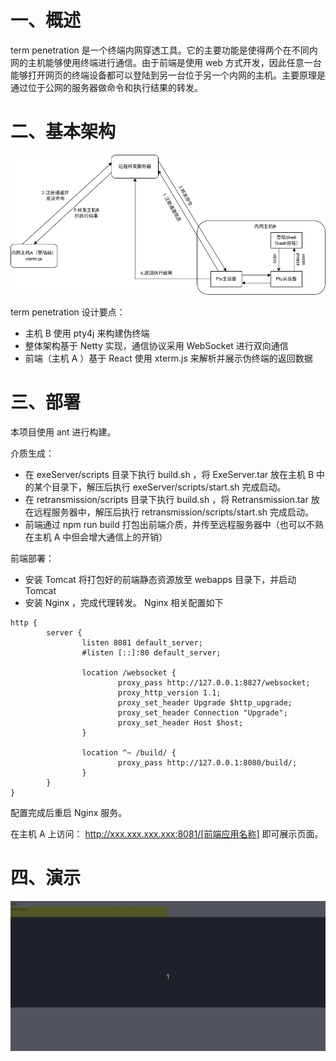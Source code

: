 # 一、概述
term penetration 是一个终端内网穿透工具。它的主要功能是使得两个在不同内网的主机能够使用终端进行通信。由于前端是使用 web 方式开发，因此任意一台能够打开网页的终端设备都可以登陆到另一台位于另一个内网的主机。主要原理是通过位于公网的服务器做命令和执行结果的转发。


# 二、基本架构

![架构图](./images/架构图.png)

term penetration 设计要点：
* 主机 B 使用 pty4j 来构建伪终端
* 整体架构基于 Netty 实现，通信协议采用 WebSocket 进行双向通信
* 前端（主机 A ）基于 React 使用 xterm.js 来解析并展示伪终端的返回数据

# 三、部署

本项目使用 ant 进行构建。

介质生成：
* 在 exeServer/scripts 目录下执行 build.sh ，将 ExeServer.tar 放在主机 B 中的某个目录下，解压后执行 exeServer/scripts/start.sh 完成启动。
* 在 retransmission/scripts 目录下执行 build.sh ，将 Retransmission.tar 放在远程服务器中，解压后执行 retransmission/scripts/start.sh 完成启动。
* 前端通过 npm run build 打包出前端介质，并传至远程服务器中（也可以不熟在主机 A 中但会增大通信上的开销）

前端部署：
* 安装 Tomcat 将打包好的前端静态资源放至 webapps 目录下，并启动 Tomcat
* 安装 Nginx ，完成代理转发。 Nginx 相关配置如下

```shell
http {
        server {
                listen 8081 default_server;
                #listen [::]:80 default_server;

                location /websocket {
                        proxy_pass http://127.0.0.1:8827/websocket;
                        proxy_http_version 1.1;
                        proxy_set_header Upgrade $http_upgrade;
                        proxy_set_header Connection "Upgrade";
                        proxy_set_header Host $host;
                }

                location ^~ /build/ {
                        proxy_pass http://127.0.0.1:8080/build/;
                }
        }
}
```

配置完成后重启 Nginx 服务。

在主机 A 上访问：  http://xxx.xxx.xxx.xxx:8081/[前端应用名称] 即可展示页面。

# 四、演示

![演示](./images/演示.gif)
